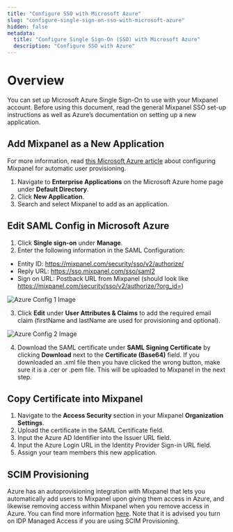 ```yaml
---
title: "Configure SSO with Microsoft Azure"
slug: "configure-single-sign-on-sso-with-microsoft-azure"
hidden: false
metadata: 
  title: "Configure Single Sign-On (SSO) with Microsoft Azure"
  description: "Configure SSO with Azure"
---
```


# Overview

You can set up Microsoft Azure Single Sign-On to use with your Mixpanel account. Before using this document, read the general Mixpanel SSO set-up instructions as well as Azure’s documentation on setting up a new application. 

## Add Mixpanel as a New Application

For more information, read [this Microsoft Azure article](https://docs.microsoft.com/en-us/azure/active-directory/saas-apps/mixpanel-provisioning-tutorial) about configuring Mixpanel for automatic user provisioning. 

1. Navigate to **Enterprise Applications** on the Microsoft Azure home page under **Default Directory**.
2. Click **New Application**.
3. Search and select Mixpanel to add as an application.

## Edit SAML Config in Microsoft Azure

1. Click **Single sign-on** under **Manage**.
2. Enter the following information in the SAML Configuration:
- Entity ID: https://mixpanel.com/security/sso/v2/authorize/
- Reply URL: https://sso.mixpanel.com/sso/saml2
- Sign on URL: Postback URL from Mixpanel (should look like https://mixpanel.com/security/sso/v2/authorize/?org_id=<your org id>)
  
![Azure Config 1 Image](https://raw.githubusercontent.com/ranic/mixpanel-docs/main/media/Admin/Azure/azure_config1.png)

  
3. Click **Edit** under **User Attributes & Claims** to add the required email claim (firstName and lastName are used for provisioning and optional).
  
![Azure Config 2 Image](https://raw.githubusercontent.com/ranic/mixpanel-docs/main/media/Admin/Azure/azure_config2.png)
  
4. Download the SAML certificate under **SAML Signing Certificate** by clicking **Download** next to the **Certificate (Base64)** field. If you downloaded an .xml file then you have clicked the wrong button, make sure it is a .cer or .pem file. This will be uploaded to Mixpanel in the next step.

## Copy Certificate into Mixpanel

1. Navigate to the **Access Security** section in your Mixpanel **Organization Settings**.
2. Upload the certificate in the SAML Certificate field. 
3. Input the Azure AD Identifier into the Issuer URL field.
4. Input the Azure Login URL in the Identity Provider Sign-in URL field. 
5. Assign your team members this new application.
    
## SCIM Provisioning
  
Azure has an autoprovisioning integration with Mixpanel that lets you automatically add users to Mixpanel upon giving them access in Azure, and likewise removing access within Mixpanel when you remove access in Azure. You can find more information [here](https://learn.microsoft.com/en-us/azure/active-directory/saas-apps/mixpanel-provisioning-tutorial). Note that it is advised you turn on IDP Managed Access if you are using SCIM Provisioning.
